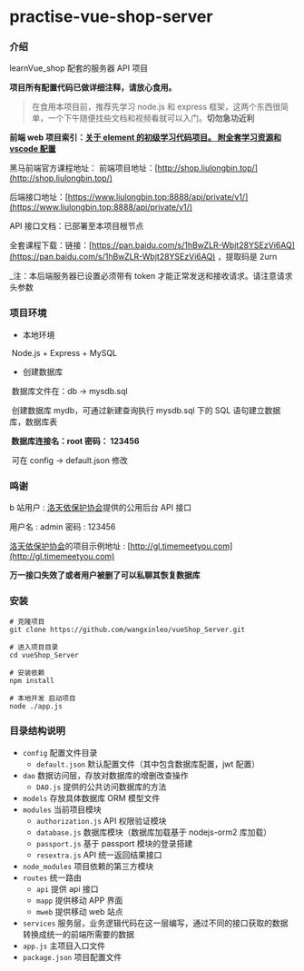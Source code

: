 # practise-vue-shop-server

### 介绍

learnVue_shop 配套的服务器 API 项目

**项目所有配置代码已做详细注释，请放心食用。**

> 在食用本项目前，推荐先学习 node.js 和 express 框架，这两个东西很简单，一个下午随便找些文档和视频看就可以入门。**切勿急功近利**

**前端 web 项目索引：[关于 element 的初级学习代码项目。 附全套学习资源和 vscode 配置](https://github.com/wangxinleo/learnVue_shop.git)**

黑马前端官方课程地址：
前端项目地址：[http://shop.liulongbin.top/](http://shop.liulongbin.top/)

后端接口地址：[https://www.liulongbin.top:8888/api/private/v1/](https://www.liulongbin.top:8888/api/private/v1/)

API 接口文档：已部署至本项目根节点

全套课程下载：链接：[https://pan.baidu.com/s/1hBwZLR-Wbjt28YSEzVi6AQ](https://pan.baidu.com/s/1hBwZLR-Wbjt28YSEzVi6AQ) ，提取码是 2urn

\_注：本后端服务器已设置必须带有 token 才能正常发送和接收请求。请注意请求头参数

### 项目环境

- 本地环境

​ Node.js + Express + MySQL

- 创建数据库

​ 数据库文件在：db -> mysdb.sql

​ 创建数据库 mydb，可通过新建查询执行 mysdb.sql 下的 SQL 语句建立数据库，数据库表

**​ 数据库连接名：root 密码： 123456**

​ 可在 config -> default.json 修改

### 鸣谢

b 站用户 : [洛天依保护协会](https://space.bilibili.com/132108522?spm_id_from=333.788.b_636f6d6d656e74.26)提供的公用后台 API 接口

用户名 : admin 密码 : 123456

[洛天依保护协会](https://space.bilibili.com/132108522?spm_id_from=333.788.b_636f6d6d656e74.26)的项目示例地址 : [http://gl.timemeetyou.com](http://gl.timemeetyou.com)

**万一接口失效了或者用户被删了可以私聊其恢复数据库**

### 安装

```
# 克隆项目
git clone https://github.com/wangxinleo/vueShop_Server.git

# 进入项目目录
cd vueShop_Server

# 安装依赖
npm install

# 本地开发 启动项目
node ./app.js
```

### 目录结构说明

- `config` 配置文件目录
  - `default.json` 默认配置文件（其中包含数据库配置，jwt 配置）
- `dao` 数据访问层，存放对数据库的增删改查操作
  - `DAO.js` 提供的公共访问数据库的方法
- `models` 存放具体数据库 ORM 模型文件
- `modules` 当前项目模块
  - `authorization.js` API 权限验证模块
  - `database.js` 数据库模块（数据库加载基于 nodejs-orm2 库加载）
  - `passport.js` 基于 passport 模块的登录搭建
  - `resextra.js` API 统一返回结果接口
- `node_modules` 项目依赖的第三方模块
- `routes` 统一路由
  - `api` 提供 api 接口
  - `mapp` 提供移动 APP 界面
  - `mweb` 提供移动 web 站点
- `services` 服务层，业务逻辑代码在这一层编写，通过不同的接口获取的数据转换成统一的前端所需要的数据
- `app.js` 主项目入口文件
- `package.json` 项目配置文件
